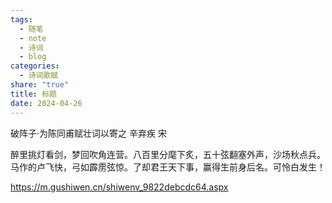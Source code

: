 ```yaml
---
tags:
  - 随笔
  - note
  - 诗词
  - blog
categories:
  - 诗词歌赋
share: "true"
title: 标题
date: 2024-04-26
---
```

破阵子·为陈同甫赋壮词以寄之
辛弃疾 宋

醉里挑灯看剑，梦回吹角连营。八百里分麾下炙，五十弦翻塞外声，沙场秋点兵。
马作的卢飞快，弓如霹雳弦惊。了却君王天下事，赢得生前身后名。可怜白发生！

https://m.gushiwen.cn/shiwenv_9822debcdc64.aspx
